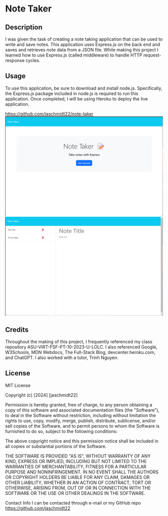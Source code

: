 # Note Taker

## Description

I was given the task of creating a note taking application that can be used to write and save notes. This application uses Express.js on the back end and saves and retrieves note data from a JSON file. While making this project I learned how to use Express.js (called middleware) to handle HTTP request-response cycles.

## Usage

To use this application, be sure to download and install node.js. Specifically, the Express.js package included in node.js is required to run this application. Once completed, I will be using Heroku to deploy the live application.

https://github.com/jaschmidt22/note-taker
![Alt text](<Screenshot 2024-01-15 195821.png>)
![Alt text](<Screenshot 2024-01-15 195701.png>)

## Credits

Throughout the making of this project, I frequently referenced my class repository ASU-VIRT-FSF-PT-10-2023-U-LOLC. I also referenced Google, W3Schools, MDN Webdocs, The Full-Stack Blog, devcenter.heroku.com, and ChatGPT. I also worked with a tutor, Trinh Nguyen.

## License

MIT License

Copyright (c) [2024] [jaschmidt22]

Permission is hereby granted, free of charge, to any person obtaining a copy of this software and associated documentation files (the "Software"), to deal in the Software without restriction, including without limitation the rights to use, copy, modify, merge, publish, distribute, sublicense, and/or sell copies of the Software, and to permit persons to whom the Software is furnished to do so, subject to the following conditions:

The above copyright notice and this permission notice shall be included in all copies or substantial portions of the Software.

THE SOFTWARE IS PROVIDED "AS IS", WITHOUT WARRANTY OF ANY KIND, EXPRESS OR IMPLIED, INCLUDING BUT NOT LIMITED TO THE WARRANTIES OF MERCHANTABILITY, FITNESS FOR A PARTICULAR PURPOSE AND NONINFRINGEMENT. IN NO EVENT SHALL THE AUTHORS OR COPYRIGHT HOLDERS BE LIABLE FOR ANY CLAIM, DAMAGES OR OTHER LIABILITY, WHETHER IN AN ACTION OF CONTRACT, TORT OR OTHERWISE, ARISING FROM, OUT OF OR IN CONNECTION WITH THE SOFTWARE OR THE USE OR OTHER DEALINGS IN THE SOFTWARE.

Contact Info
I can be contacted through e-mail or my GitHub repo https://github.com/jaschmidt22
